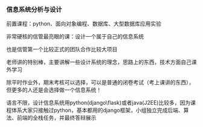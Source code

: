 ### 信息系统分析与设计
前置课程：python、面向对象编程、数据库、大型数据库应用实验

非常硬核的信管最亮眼的课：设计一个属于自己的信息系统

也是信管第一个比较正式的团队合作比较大项目

老师讲的特别棒，主要讲解一些设计系统的理念，思路上的东西，技术方面自己课外学习

除平时作业外，期末考核可以选择，可以是普通的闭卷考试（考上课讲的东西），但更多的人还是会选择做一个信息系统！

语言不限，设计信息系统用python(django\flask)或者java(J2EE)比较多，因为课程体系大家只接触过python，基本都用的django框架，小组独立完成后端、算法、前端的全栈任务，并最终答辩展示